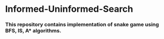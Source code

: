 # Informed-Uninformed-Search

### This repository contains implementation of snake game using BFS, IS, A* algorithms.
